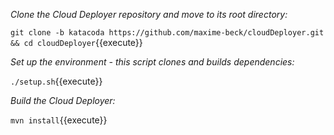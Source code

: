 *Clone the Cloud Deployer repository and move to its root directory:*

`git clone -b katacoda https://github.com/maxime-beck/cloudDeployer.git && cd cloudDeployer`{{execute}}

*Set up the environment - this script clones and builds dependencies:*

`./setup.sh`{{execute}}

*Build the Cloud Deployer:*

`mvn install`{{execute}}
